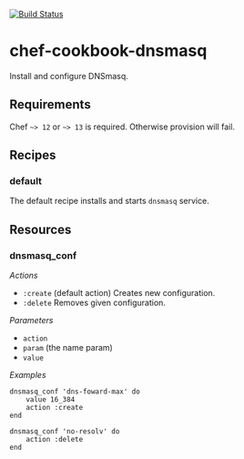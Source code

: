 [![Build
Status](https://travis-ci.org/DevopsDance/chef-cookbook-dnsmasq.svg?branch=master)](https://travis-ci.org/DevopsDance/chef-cookbook-dnsmasq)

# chef-cookbook-dnsmasq

Install and configure DNSmasq.

## Requirements

Chef `~> 12` or `~> 13` is required. Otherwise provision will fail.

## Recipes
### default

The default recipe installs and starts `dnsmasq` service.

## Resources
### dnsmasq_conf

*Actions*

- `:create` (default action) Creates new configuration.
- `:delete` Removes given configuration.

*Parameters*

- `action`
- `param` (the name param)
- `value`

*Examples*

```
dnsmasq_conf 'dns-foward-max' do
    value 16_384
    action :create
end

dnsmasq_conf 'no-resolv' do
    action :delete
end
```
